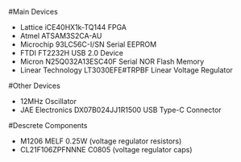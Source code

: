 #Main Devices
* Lattice iCE40HX1k-TQ144 FPGA
* Atmel ATSAM3S2CA-AU
* Microchip 93LC56C-I/SN Serial EEPROM
* FTDI FT2232H USB 2.0 Device
* Micron N25Q032A13ESC40F Serial NOR Flash Memory
* Linear Technology LT3030EFE#TRPBF Linear Voltage Regulator

#Other Devices
* 12MHz Oscillator
* JAE Electronics DX07B024JJ1R1500 USB Type-C Connector

#Descrete Components
* M1206 MELF 0.25W (voltage regulator resistors)
* CL21F106ZPFNNNE C0805 (voltage regulator caps)